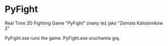 # PyFight
Real Time 2D Fighting Game "PyFight" znany też jako "Zemsta Kalisteników 2"

PyFight.exe runs the game.
PyFight.exe uruchamia grę.

